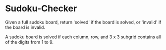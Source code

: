 # Sudoku-Checker

Given a full sudoku board, return 'solved' if the board is solved, or 'invalid' if the board is invalid.

A sudoku board is solved if each column, row, and 3 x 3 subgrid contains all of the digits from 1 to 9. 